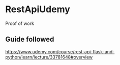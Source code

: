 # RestApiUdemy
 Proof of work

## Guide followed
https://www.udemy.com/course/rest-api-flask-and-python/learn/lecture/33781648#overview

